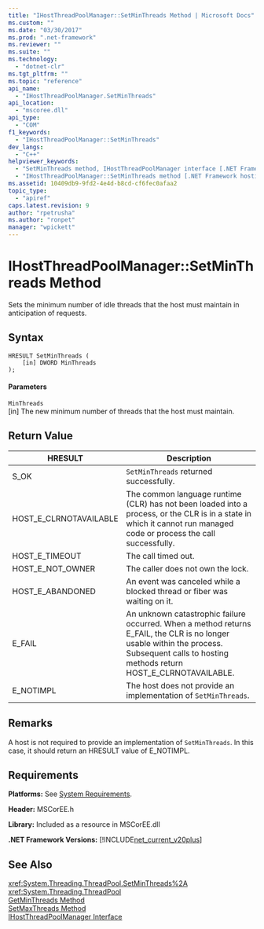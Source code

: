 ```yaml
---
title: "IHostThreadPoolManager::SetMinThreads Method | Microsoft Docs"
ms.custom: ""
ms.date: "03/30/2017"
ms.prod: ".net-framework"
ms.reviewer: ""
ms.suite: ""
ms.technology: 
  - "dotnet-clr"
ms.tgt_pltfrm: ""
ms.topic: "reference"
api_name: 
  - "IHostThreadPoolManager.SetMinThreads"
api_location: 
  - "mscoree.dll"
api_type: 
  - "COM"
f1_keywords: 
  - "IHostThreadPoolManager::SetMinThreads"
dev_langs: 
  - "C++"
helpviewer_keywords: 
  - "SetMinThreads method, IHostThreadPoolManager interface [.NET Framework hosting]"
  - "IHostThreadPoolManager::SetMinThreads method [.NET Framework hosting]"
ms.assetid: 10409db9-9fd2-4e4d-b8cd-cf6fec0afaa2
topic_type: 
  - "apiref"
caps.latest.revision: 9
author: "rpetrusha"
ms.author: "ronpet"
manager: "wpickett"
---
```

# IHostThreadPoolManager::SetMinThreads Method
Sets the minimum number of idle threads that the host must maintain in anticipation of requests.  
  
## Syntax  
  
```  
HRESULT SetMinThreads (  
    [in] DWORD MinThreads  
);  
```  
  
#### Parameters  
 `MinThreads`  
 [in] The new minimum number of threads that the host must maintain.  
  
## Return Value  
  
|HRESULT|Description|  
|-------------|-----------------|  
|S_OK|`SetMinThreads` returned successfully.|  
|HOST_E_CLRNOTAVAILABLE|The common language runtime (CLR) has not been loaded into a process, or the CLR is in a state in which it cannot run managed code or process the call successfully.|  
|HOST_E_TIMEOUT|The call timed out.|  
|HOST_E_NOT_OWNER|The caller does not own the lock.|  
|HOST_E_ABANDONED|An event was canceled while a blocked thread or fiber was waiting on it.|  
|E_FAIL|An unknown catastrophic failure occurred. When a method returns E_FAIL, the CLR is no longer usable within the process. Subsequent calls to hosting methods return HOST_E_CLRNOTAVAILABLE.|  
|E_NOTIMPL|The host does not provide an implementation of `SetMinThreads`.|  
  
## Remarks  
 A host is not required to provide an implementation of `SetMinThreads`. In this case, it should return an HRESULT value of E_NOTIMPL.  
  
## Requirements  
 **Platforms:** See [System Requirements](../../../../docs/framework/get-started/system-requirements.md).  
  
 **Header:** MSCorEE.h  
  
 **Library:** Included as a resource in MSCorEE.dll  
  
 **.NET Framework Versions:** [!INCLUDE[net_current_v20plus](../../../../includes/net-current-v20plus-md.md)]  
  
## See Also  
 <xref:System.Threading.ThreadPool.SetMinThreads%2A>   
 <xref:System.Threading.ThreadPool>   
 [GetMinThreads Method](../../../../docs/framework/unmanaged-api/hosting/ihostthreadpoolmanager-getminthreads-method.md)   
 [SetMaxThreads Method](../../../../docs/framework/unmanaged-api/hosting/ihostthreadpoolmanager-setmaxthreads-method.md)   
 [IHostThreadPoolManager Interface](../../../../docs/framework/unmanaged-api/hosting/ihostthreadpoolmanager-interface.md)